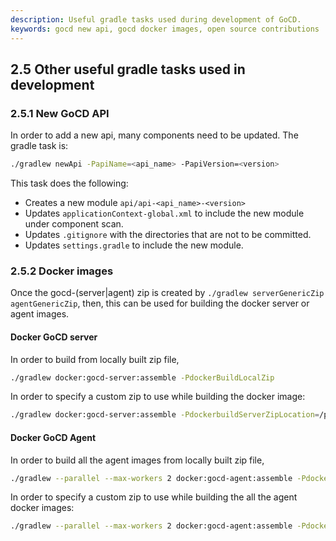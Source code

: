 ```yaml
---
description: Useful gradle tasks used during development of GoCD.
keywords: gocd new api, gocd docker images, open source contributions
---
```


## 2.5 Other useful gradle tasks used in development

### 2.5.1 New GoCD API

In order to add a new api, many components need to be updated. The gradle task is:

```bash
./gradlew newApi -PapiName=<api_name> -PapiVersion=<version>
```

This task does the following:

- Creates a new module `api/api-<api_name>-<version>`
- Updates `applicationContext-global.xml` to include the new module under component scan.
- Updates `.gitignore` with the directories that are not to be committed.
- Updates `settings.gradle` to include the new module.

### 2.5.2 Docker images

Once the gocd-(server|agent) zip is created by `./gradlew serverGenericZip agentGenericZip`, then, this can be used for building the docker server or agent images.

#### Docker GoCD server

In order to build from locally built zip file,

```bash
./gradlew docker:gocd-server:assemble -PdockerBuildLocalZip
```

In order to specify a custom zip to use while building the docker image:

```bash
./gradlew docker:gocd-server:assemble -PdockerbuildServerZipLocation=/path/to/server.zip
```

#### Docker GoCD Agent

In order to build all the agent images from locally built zip file,

```bash
./gradlew --parallel --max-workers 2 docker:gocd-agent:assemble -PdockerBuildLocalZip
```

In order to specify a custom zip to use while building the all the agent docker images:

```bash
./gradlew --parallel --max-workers 2 docker:gocd-agent:assemble -PdockerbuildAgentZipLocationn=/path/to/agent.zip
```